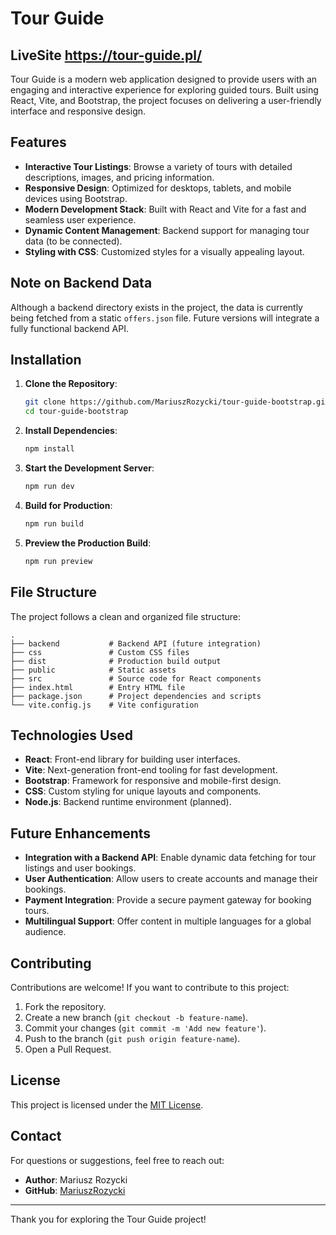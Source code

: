 # Tour Guide

## LiveSite https://tour-guide.pl/

Tour Guide is a modern web application designed to provide users with an engaging and interactive experience for exploring guided tours. Built using React, Vite, and Bootstrap, the project focuses on delivering a user-friendly interface and responsive design.

## Features

- **Interactive Tour Listings**: Browse a variety of tours with detailed descriptions, images, and pricing information.
- **Responsive Design**: Optimized for desktops, tablets, and mobile devices using Bootstrap.
- **Modern Development Stack**: Built with React and Vite for a fast and seamless user experience.
- **Dynamic Content Management**: Backend support for managing tour data (to be connected).
- **Styling with CSS**: Customized styles for a visually appealing layout.

## Note on Backend Data

Although a backend directory exists in the project, the data is currently being fetched from a static `offers.json` file. Future versions will integrate a fully functional backend API.

## Installation

1. **Clone the Repository**:

   ```bash
   git clone https://github.com/MariuszRozycki/tour-guide-bootstrap.git
   cd tour-guide-bootstrap
   ```

2. **Install Dependencies**:

   ```bash
   npm install
   ```

3. **Start the Development Server**:

   ```bash
   npm run dev
   ```

4. **Build for Production**:

   ```bash
   npm run build
   ```

5. **Preview the Production Build**:
   ```bash
   npm run preview
   ```

## File Structure

The project follows a clean and organized file structure:

```
.
├── backend           # Backend API (future integration)
├── css               # Custom CSS files
├── dist              # Production build output
├── public            # Static assets
├── src               # Source code for React components
├── index.html        # Entry HTML file
├── package.json      # Project dependencies and scripts
└── vite.config.js    # Vite configuration
```

## Technologies Used

- **React**: Front-end library for building user interfaces.
- **Vite**: Next-generation front-end tooling for fast development.
- **Bootstrap**: Framework for responsive and mobile-first design.
- **CSS**: Custom styling for unique layouts and components.
- **Node.js**: Backend runtime environment (planned).

## Future Enhancements

- **Integration with a Backend API**: Enable dynamic data fetching for tour listings and user bookings.
- **User Authentication**: Allow users to create accounts and manage their bookings.
- **Payment Integration**: Provide a secure payment gateway for booking tours.
- **Multilingual Support**: Offer content in multiple languages for a global audience.

## Contributing

Contributions are welcome! If you want to contribute to this project:

1. Fork the repository.
2. Create a new branch (`git checkout -b feature-name`).
3. Commit your changes (`git commit -m 'Add new feature'`).
4. Push to the branch (`git push origin feature-name`).
5. Open a Pull Request.

## License

This project is licensed under the [MIT License](LICENSE).

## Contact

For questions or suggestions, feel free to reach out:

- **Author**: Mariusz Rozycki
- **GitHub**: [MariuszRozycki](https://github.com/MariuszRozycki)

---

Thank you for exploring the Tour Guide project!
